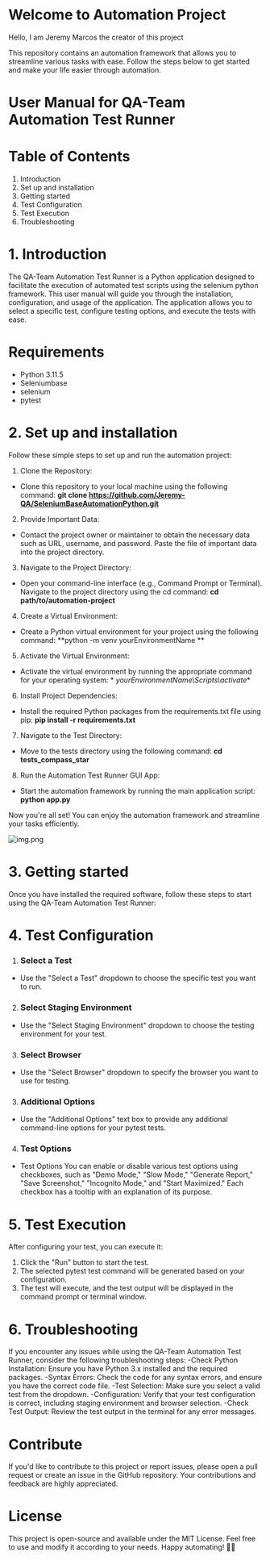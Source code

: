 # Welcome to Automation Project

Hello, I am Jeremy Marcos the creator of this project

This repository contains an automation framework that allows you to streamline various tasks with ease. Follow the steps
below to get started and make your life easier through automation.

# User Manual for QA-Team Automation Test Runner

# Table of Contents
1. Introduction
2. Set up and installation
3. Getting started
4. Test Configuration
5. Test Execution
6. Troubleshooting

# 1. Introduction

The QA-Team Automation Test Runner is a Python application designed to facilitate the execution of automated test
scripts using the selenium python framework. This user manual will guide you through the installation, configuration,
and usage
of the application. The application allows you to select a specific test, configure testing options, and execute the
tests with ease.

# Requirements

- Python 3.11.5
- Seleniumbase
- selenium
- pytest

# 2. Set up and installation

Follow these simple steps to set up and run the automation project:
1. Clone the Repository:
- Clone this repository to your local machine using the following command: **git
  clone https://github.com/Jeremy-QA/SeleniumBaseAutomationPython.git**

2. Provide Important Data:
- Contact the project owner or maintainer to obtain the necessary data such as URL, username, and password.
  Paste the file of important data into the project directory.

3. Navigate to the Project Directory:
- Open your command-line interface (e.g., Command Prompt or Terminal).
  Navigate to the project directory using the cd command: **cd path/to/automation-project**

4. Create a Virtual Environment:
- Create a Python virtual environment for your project using the following command: **python -m venv yourEnvironmentName
  **

5. Activate the Virtual Environment:
- Activate the virtual environment by running the appropriate command for your operating system: *
  *yourEnvironmentName\Scripts\activate**

6. Install Project Dependencies:
- Install the required Python packages from the requirements.txt file using pip: **pip install -r requirements.txt**

7. Navigate to the Test Directory:
- Move to the tests directory using the following command: **cd tests_compass_star**

8. Run the Automation Test Runner GUI App:
- Start the automation framework by running the main application script: **python app.py**

Now you're all set! You can enjoy the automation framework and streamline your tasks efficiently.

![img.png](img.png)

# 3. Getting started
Once you have installed the required software, follow these steps to start using the QA-Team Automation Test Runner:

# 4. Test Configuration
1. ### Select a Test
- Use the "Select a Test" dropdown to choose the specific test you want to run.

2. ### Select Staging Environment
- Use the "Select Staging Environment" dropdown to choose the testing environment for your test.

3. ### Select Browser
- Use the "Select Browser" dropdown to specify the browser you want to use for testing.

3. ### Additional Options
- Use the "Additional Options" text box to provide any additional command-line options for your pytest tests.

4. ### Test Options
- Test Options
You can enable or disable various test options using checkboxes, such as "Demo Mode," "Slow Mode," "Generate Report," "Save Screenshot," "Incognito Mode," and "Start Maximized." Each checkbox has a tooltip with an explanation of its purpose.

# 5. Test Execution 
After configuring your test, you can execute it:
1. Click the "Run" button to start the test.
2. The selected pytest test command will be generated based on your configuration.
3. The test will execute, and the test output will be displayed in the command prompt or terminal window.

# 6. Troubleshooting
If you encounter any issues while using the QA-Team Automation Test Runner, consider the following troubleshooting steps:
-Check Python Installation: Ensure you have Python 3.x installed and the required packages.
-Syntax Errors: Check the code for any syntax errors, and ensure you have the correct code file.
-Test Selection: Make sure you select a valid test from the dropdown.
-Configuration: Verify that your test configuration is correct, including staging environment and browser selection.
-Check Test Output: Review the test output in the terminal for any error messages.

# Contribute
If you'd like to contribute to this project or report issues, please open a pull request or create an issue in the
GitHub repository. Your contributions and feedback are highly appreciated.

# License
This project is open-source and available under the MIT License. Feel free to use and modify it according to your needs.
Happy automating! 🤖✨

